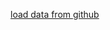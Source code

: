 [load data from github](https://colab.research.google.com/drive/1Xaxo0Gum2eI15pwk8KWBC8gc__dLatgy#scrollTo=MxKpIvjG-23J)

